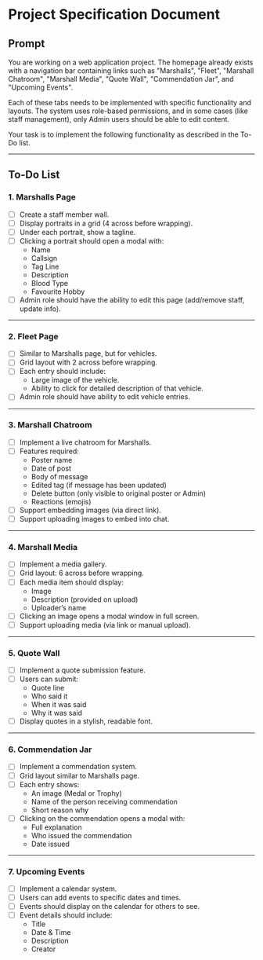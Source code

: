 # Project Specification Document

## Prompt
You are working on a web application project. The homepage already exists with a navigation bar containing links such as "Marshalls", "Fleet", "Marshall Chatroom", "Marshall Media", "Quote Wall", "Commendation Jar", and "Upcoming Events".  

Each of these tabs needs to be implemented with specific functionality and layouts. The system uses role-based permissions, and in some cases (like staff management), only Admin users should be able to edit content.  

Your task is to implement the following functionality as described in the To-Do list.

---

## To-Do List

### 1. Marshalls Page
- [ ] Create a staff member wall.
- [ ] Display portraits in a grid (4 across before wrapping).
- [ ] Under each portrait, show a tagline.
- [ ] Clicking a portrait should open a modal with:
  - Name
  - Callsign
  - Tag Line
  - Description
  - Blood Type
  - Favourite Hobby
- [ ] Admin role should have the ability to edit this page (add/remove staff, update info).

---

### 2. Fleet Page
- [ ] Similar to Marshalls page, but for vehicles.
- [ ] Grid layout with 2 across before wrapping.
- [ ] Each entry should include:
  - Large image of the vehicle.
  - Ability to click for detailed description of that vehicle.
- [ ] Admin role should have ability to edit vehicle entries.

---

### 3. Marshall Chatroom
- [ ] Implement a live chatroom for Marshalls.
- [ ] Features required:
  - Poster name
  - Date of post
  - Body of message
  - Edited tag (if message has been updated)
  - Delete button (only visible to original poster or Admin)
  - Reactions (emojis)
- [ ] Support embedding images (via direct link).
- [ ] Support uploading images to embed into chat.

---

### 4. Marshall Media
- [ ] Implement a media gallery.
- [ ] Grid layout: 6 across before wrapping.
- [ ] Each media item should display:
  - Image
  - Description (provided on upload)
  - Uploader’s name
- [ ] Clicking an image opens a modal window in full screen.
- [ ] Support uploading media (via link or manual upload).

---

### 5. Quote Wall
- [ ] Implement a quote submission feature.
- [ ] Users can submit:
  - Quote line
  - Who said it
  - When it was said
  - Why it was said
- [ ] Display quotes in a stylish, readable font.

---

### 6. Commendation Jar
- [ ] Implement a commendation system.
- [ ] Grid layout similar to Marshalls page.
- [ ] Each entry shows:
  - An image (Medal or Trophy)
  - Name of the person receiving commendation
  - Short reason why
- [ ] Clicking on the commendation opens a modal with:
  - Full explanation
  - Who issued the commendation
  - Date issued

---

### 7. Upcoming Events
- [ ] Implement a calendar system.
- [ ] Users can add events to specific dates and times.
- [ ] Events should display on the calendar for others to see.
- [ ] Event details should include:
  - Title
  - Date & Time
  - Description
  - Creator
